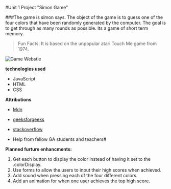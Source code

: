 #Unit 1 Project "Simon Game"

###The game is simon says. The object of the game is to guess one of the four colors that have been randomly generated by the computer. The goal is to get through as many rounds as possible. Its a game of short term memory. 

>Fun Facts: It is based on the unpopular atari Touch Me game from 1974. 

![Game Webstie](https://imgur.com/a/s9QA9bJ)



**technologies used**
* JavaScript 
* HTML 
* CSS

**Attributions** 

* [Mdn](https://developer.mozilla.org/en-US/)

* [geeksforgeeks](https://www.geeksforgeeks.org/)

* [stackoverflow](https://stackoverflow.co/teams?utm_source=adwords&utm_medium=ppc&utm_campaign=kb_teams_search_nb_dsa_targeted_audiences_namer&_bt=608707708707&_bk=&_bm=&_bn=g&gad_source=1&gclid=Cj0KCQjw0ruyBhDuARIsANSZ3wq3x6Q8rkknaYFAfKW3hLdMcJyn9QEEnO5H24Y_qhmtEshonKMA4xUaAgAuEALw_wcB)

* Help from fellow GA students and teachers#

**Planned furture enhancments:** 
1. Get each button to display the color instead of having it set to the .colorDisplay.
2. Use forms to allow the users to input their high scores when achieved. 
3. Add sound when pressing each of the four different colors. 
4. Add an animation for when one user achieves the top high score.  
